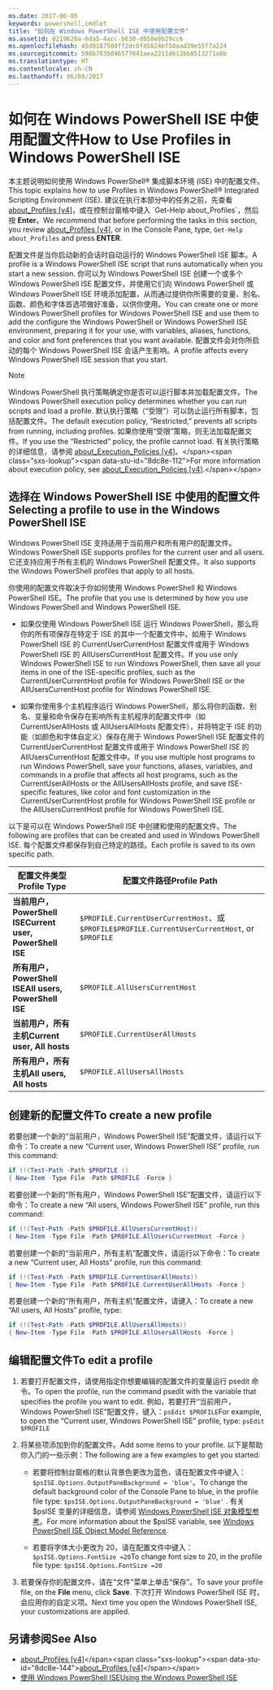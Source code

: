 ```yaml
---
ms.date: 2017-06-05
keywords: powershell,cmdlet
title: "如何在 Windows PowerShell ISE 中使用配置文件"
ms.assetid: 0219626a-6da5-4acc-b630-d058e8b29cc6
ms.openlocfilehash: 45d0187504ff2dc8f45824bf50aad39e55f7a224
ms.sourcegitcommit: 598b7835046577841aea2211d613bb8513271a8b
ms.translationtype: HT
ms.contentlocale: zh-CN
ms.lasthandoff: 06/08/2017
---
```

# <a name="how-to-use-profiles-in-windows-powershell-ise"></a><span data-ttu-id="8dc8e-103">如何在 Windows PowerShell ISE 中使用配置文件</span><span class="sxs-lookup"><span data-stu-id="8dc8e-103">How to Use Profiles in Windows PowerShell ISE</span></span>
<span data-ttu-id="8dc8e-104">本主题说明如何使用 Windows PowerShell® 集成脚本环境 (ISE) 中的配置文件。</span><span class="sxs-lookup"><span data-stu-id="8dc8e-104">This topic explains how to use Profiles in Windows PowerShell® Integrated Scripting Environment (ISE).</span></span> <span data-ttu-id="8dc8e-105">建议在执行本部分中的任务之前，先查看 [about_Profiles [v4]](https://technet.microsoft.com/library/e1d9e30a-70cc-4f36-949f-fc7cd96b4054(v=wps.630))，或在控制台窗格中键入 `Get-Help about_Profiles`，然后按 **Enter**。</span><span class="sxs-lookup"><span data-stu-id="8dc8e-105">We recommend that before performing the tasks in this section, you review [about_Profiles [v4]](https://technet.microsoft.com/library/e1d9e30a-70cc-4f36-949f-fc7cd96b4054(v=wps.630)), or in the Console Pane, type, `Get-Help about_Profiles` and press **ENTER**.</span></span>

<span data-ttu-id="8dc8e-106">配置文件是当你启动新的会话时自动运行的 Windows PowerShell ISE 脚本。</span><span class="sxs-lookup"><span data-stu-id="8dc8e-106">A profile is a Windows PowerShell ISE script that runs automatically when you start a new session.</span></span>  <span data-ttu-id="8dc8e-107">你可以为 Windows PowerShell ISE 创建一个或多个 Windows PowerShell ISE 配置文件，并使用它们向 Windows PowerShell 或 Windows PowerShell ISE 环境添加配置，从而通过提供你所需要的变量、别名、函数、颜色和字体首选项做好准备，以供你使用。</span><span class="sxs-lookup"><span data-stu-id="8dc8e-107">You can create one or more Windows PowerShell profiles for Windows PowerShell ISE and use them to add the configure the Windows PowerShell or Windows PowerShell ISE environment, preparing it for your use, with variables, aliases, functions, and color and font preferences that you want available.</span></span> <span data-ttu-id="8dc8e-108">配置文件会对你所启动的每个 Windows PowerShell ISE 会话产生影响。</span><span class="sxs-lookup"><span data-stu-id="8dc8e-108">A profile affects every Windows PowerShell ISE session that you start.</span></span>

> [!NOTE]
> <span data-ttu-id="8dc8e-109">Windows PowerShell 执行策略确定你是否可以运行脚本并加载配置文件。</span><span class="sxs-lookup"><span data-stu-id="8dc8e-109">The Windows PowerShell execution policy determines whether you can run scripts and load a profile.</span></span> <span data-ttu-id="8dc8e-110">默认执行策略（“受限”）可以防止运行所有脚本，包括配置文件。</span><span class="sxs-lookup"><span data-stu-id="8dc8e-110">The default execution policy, “Restricted,” prevents all scripts from running, including profiles.</span></span> <span data-ttu-id="8dc8e-111">如果你使用“受限”策略，则无法加载配置文件。</span><span class="sxs-lookup"><span data-stu-id="8dc8e-111">If you use the “Restricted” policy, the profile cannot load.</span></span> <span data-ttu-id="8dc8e-112">有关执行策略的详细信息，请参阅 [about_Execution_Policies [v4]](https://technet.microsoft.com/library/347708dc-1515-4d74-978b-8334603472e6(v=wps.630))。</span><span class="sxs-lookup"><span data-stu-id="8dc8e-112">For more information about execution policy, see [about_Execution_Policies [v4]](https://technet.microsoft.com/library/347708dc-1515-4d74-978b-8334603472e6(v=wps.630)).</span></span>

## <a name="selecting-a-profile-to-use-in-the-windows-powershell-ise"></a><span data-ttu-id="8dc8e-113">选择在 Windows PowerShell ISE 中使用的配置文件</span><span class="sxs-lookup"><span data-stu-id="8dc8e-113">Selecting a profile to use in the Windows PowerShell ISE</span></span>
<span data-ttu-id="8dc8e-114">Windows PowerShell ISE 支持适用于当前用户和所有用户的配置文件。</span><span class="sxs-lookup"><span data-stu-id="8dc8e-114">Windows PowerShell ISE supports profiles for the current user and all users.</span></span> <span data-ttu-id="8dc8e-115">它还支持应用于所有主机的 Windows PowerShell 配置文件。</span><span class="sxs-lookup"><span data-stu-id="8dc8e-115">It also supports the Windows PowerShell profiles that apply to all hosts.</span></span>

<span data-ttu-id="8dc8e-116">你使用的配置文件取决于你如何使用 Windows PowerShell 和 Windows PowerShell ISE。</span><span class="sxs-lookup"><span data-stu-id="8dc8e-116">The profile that you use is determined by how you use Windows PowerShell and Windows PowerShell ISE.</span></span>

-   <span data-ttu-id="8dc8e-117">如果仅使用 Windows PowerShell ISE 运行 Windows PowerShell，那么将你的所有项保存在特定于 ISE 的其中一个配置文件中，如用于 Windows PowerShell ISE 的 CurrentUserCurrentHost 配置文件或用于 Windows PowerShell ISE 的 AllUsersCurrentHost 配置文件。</span><span class="sxs-lookup"><span data-stu-id="8dc8e-117">If you use only Windows PowerShell ISE to run Windows PowerShell, then save all your items in one of the ISE-specific profiles, such as the CurrentUserCurrentHost profile for Windows PowerShell ISE or the AllUsersCurrentHost profile for Windows PowerShell ISE.</span></span>

-   <span data-ttu-id="8dc8e-118">如果你使用多个主机程序运行 Windows PowerShell，那么将你的函数、别名、变量和命令保存在影响所有主机程序的配置文件中（如 CurrentUserAllHosts 或 AllUsersAllHosts 配置文件），并将特定于 ISE 的功能（如颜色和字体自定义）保存在用于 Windows PowerShell ISE 配置文件的 CurrentUserCurrentHost 配置文件或用于 Windows PowerShell ISE 的 AllUsersCurrentHost 配置文件中。</span><span class="sxs-lookup"><span data-stu-id="8dc8e-118">If you use multiple host programs to run Windows PowerShell, save your functions, aliases, variables, and commands in a profile that affects all host programs, such as the CurrentUserAllHosts or the AllUsersAllHosts profile, and save ISE-specific features, like color and font customization in the CurrentUserCurrentHost profile for Windows PowerShell ISE profile or the AllUsersCurrentHost profile for Windows PowerShell ISE.</span></span>

<span data-ttu-id="8dc8e-119">以下是可以在 Windows PowerShell ISE 中创建和使用的配置文件。</span><span class="sxs-lookup"><span data-stu-id="8dc8e-119">The following are profiles that can be created and used in Windows PowerShell ISE.</span></span> <span data-ttu-id="8dc8e-120">每个配置文件都保存到自己特定的路径。</span><span class="sxs-lookup"><span data-stu-id="8dc8e-120">Each profile is saved to its own specific path.</span></span>

| <span data-ttu-id="8dc8e-121">配置文件类型</span><span class="sxs-lookup"><span data-stu-id="8dc8e-121">Profile Type</span></span> | <span data-ttu-id="8dc8e-122">配置文件路径</span><span class="sxs-lookup"><span data-stu-id="8dc8e-122">Profile Path</span></span> |
| --- | --- |
| <span data-ttu-id="8dc8e-123">**当前用户，PowerShell ISE**</span><span class="sxs-lookup"><span data-stu-id="8dc8e-123">**Current user, PowerShell ISE**</span></span>| <span data-ttu-id="8dc8e-124">`$PROFILE.CurrentUserCurrentHost`、或 `$PROFILE`</span><span class="sxs-lookup"><span data-stu-id="8dc8e-124">`$PROFILE.CurrentUserCurrentHost`, or `$PROFILE`</span></span> |
| <span data-ttu-id="8dc8e-125">**所有用户，PowerShell ISE**</span><span class="sxs-lookup"><span data-stu-id="8dc8e-125">**All users, PowerShell ISE**</span></span>| `$PROFILE.AllUsersCurrentHost` |
| <span data-ttu-id="8dc8e-126">**当前用户，所有主机**</span><span class="sxs-lookup"><span data-stu-id="8dc8e-126">**Current user, All hosts**</span></span>| `$PROFILE.CurrentUserAllHosts` |
| <span data-ttu-id="8dc8e-127">**所有用户，所有主机**</span><span class="sxs-lookup"><span data-stu-id="8dc8e-127">**All users, All hosts**</span></span> | `$PROFILE.AllUsersAllHosts` |

## <a name="to-create-a-new-profile"></a><span data-ttu-id="8dc8e-128">创建新的配置文件</span><span class="sxs-lookup"><span data-stu-id="8dc8e-128">To create a new profile</span></span>
<span data-ttu-id="8dc8e-129">若要创建一个新的“当前用户，Windows PowerShell ISE”配置文件，请运行以下命令：</span><span class="sxs-lookup"><span data-stu-id="8dc8e-129">To create a new “Current user, Windows PowerShell ISE” profile, run this command:</span></span>

```PowerShell
if (!(Test-Path -Path $PROFILE )) 
{ New-Item -Type File -Path $PROFILE -Force }
```

<span data-ttu-id="8dc8e-130">若要创建一个新的“所有用户，Windows PowerShell ISE”配置文件，请运行以下命令：</span><span class="sxs-lookup"><span data-stu-id="8dc8e-130">To create a new “All users, Windows PowerShell ISE” profile, run this command:</span></span>

```PowerShell
if (!(Test-Path -Path $PROFILE.AllUsersCurrentHost)) 
{ New-Item -Type File -Path $PROFILE.AllUsersCurrentHost -Force }
```

<span data-ttu-id="8dc8e-131">若要创建一个新的“当前用户，所有主机”配置文件，请运行以下命令：</span><span class="sxs-lookup"><span data-stu-id="8dc8e-131">To create a new “Current user, All Hosts” profile, run this command:</span></span>

```PowerShell
if (!(Test-Path -Path $PROFILE.CurrentUserAllHosts)) 
{ New-Item -Type File -Path $PROFILE.CurrentUserAllHosts -Force }
```

<span data-ttu-id="8dc8e-132">若要创建一个新的“所有用户，所有主机”配置文件，请键入：</span><span class="sxs-lookup"><span data-stu-id="8dc8e-132">To create a new “All users, All Hosts” profile, type:</span></span>

```PowerShell
if (!(Test-Path -Path $PROFILE.AllUsersAllHosts)) 
{ New-Item -Type File -Path $PROFILE.AllUsersAllHosts -Force }
```

## <a name="to-edit-a-profile"></a><span data-ttu-id="8dc8e-133">编辑配置文件</span><span class="sxs-lookup"><span data-stu-id="8dc8e-133">To edit a profile</span></span>

1.  <span data-ttu-id="8dc8e-134">若要打开配置文件，请使用指定你想要编辑的配置文件的变量运行 psedit 命令。</span><span class="sxs-lookup"><span data-stu-id="8dc8e-134">To open the profile, run the command psedit with the variable that specifies the profile you want to edit.</span></span> <span data-ttu-id="8dc8e-135">例如，若要打开“当前用户，Windows PowerShell ISE”配置文件，键入：`psEdit $PROFILE`</span><span class="sxs-lookup"><span data-stu-id="8dc8e-135">For example, to open the “Current user, Windows PowerShell ISE” profile, type: `psEdit $PROFILE`</span></span>

2.  <span data-ttu-id="8dc8e-136">将某些项添加到你的配置文件。</span><span class="sxs-lookup"><span data-stu-id="8dc8e-136">Add some items to your profile.</span></span> <span data-ttu-id="8dc8e-137">以下是帮助你入门的一些示例：</span><span class="sxs-lookup"><span data-stu-id="8dc8e-137">The following are a few examples to get you started:</span></span>

    -   <span data-ttu-id="8dc8e-138">若要将控制台窗格的默认背景色更改为蓝色，请在配置文件中键入：`$psISE.Options.OutputPaneBackground = 'blue'`。</span><span class="sxs-lookup"><span data-stu-id="8dc8e-138">To change the default background color of the Console Pane to blue, in the profile file type: `$psISE.Options.OutputPaneBackground = 'blue'` .</span></span> <span data-ttu-id="8dc8e-139">有关 $psISE 变量的详细信息，请参阅 [Windows PowerShell ISE 对象模型参考](#windows-powershell-ise-object-model-reference)。</span><span class="sxs-lookup"><span data-stu-id="8dc8e-139">For more information about the $psISE variable, see [Windows PowerShell ISE Object Model Reference](#windows-powershell-ise-object-model-reference).</span></span>

    -   <span data-ttu-id="8dc8e-140">若要将字体大小更改为 20，请在配置文件中键入：`$psISE.Options.FontSize =20`</span><span class="sxs-lookup"><span data-stu-id="8dc8e-140">To change font size to 20, in the profile file type: `$psISE.Options.FontSize =20`</span></span>

3.  <span data-ttu-id="8dc8e-141">若要保存你的配置文件，请在“文件”菜单上单击“保存”。</span><span class="sxs-lookup"><span data-stu-id="8dc8e-141">To save your profile file, on the **File** menu, click **Save**.</span></span> <span data-ttu-id="8dc8e-142">下次打开 Windows PowerShell ISE 时，会应用你的自定义项。</span><span class="sxs-lookup"><span data-stu-id="8dc8e-142">Next time you open the Windows PowerShell ISE, your customizations are applied.</span></span>

## <a name="see-also"></a><span data-ttu-id="8dc8e-143">另请参阅</span><span class="sxs-lookup"><span data-stu-id="8dc8e-143">See Also</span></span>
- <span data-ttu-id="8dc8e-144">[about_Profiles [v4]](https://technet.microsoft.com/library/e1d9e30a-70cc-4f36-949f-fc7cd96b4054(v=wps.630))</span><span class="sxs-lookup"><span data-stu-id="8dc8e-144">[about_Profiles [v4]](https://technet.microsoft.com/library/e1d9e30a-70cc-4f36-949f-fc7cd96b4054(v=wps.630))</span></span>
- [<span data-ttu-id="8dc8e-145">使用 Windows PowerShell ISE</span><span class="sxs-lookup"><span data-stu-id="8dc8e-145">Using the Windows PowerShell ISE</span></span>](Using-the-Windows-PowerShell-ISE.md)

